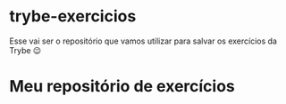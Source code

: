 # trybe-exercicios
Esse vai ser o repositório que vamos utilizar para salvar os exercícios da Trybe 😉

# Meu repositório de exercícios